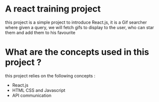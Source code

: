 # A react training project

this project is a simple project to introduce React.js, it is a Gif searcher where given a query, we will fetch gifs to display to the user, who can star them and add them to his favourite

# What are the concepts used in this project ?

this project relies on the following concepts :

- React.js
- HTML CSS and Javascript
- API communication
